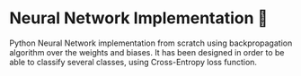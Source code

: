 # Neural Network Implementation :brain:

Python Neural Network implementation from scratch using backpropagation algorithm over the weights and biases. It has been designed in order to be able to classify several classes, using Cross-Entropy loss function.
